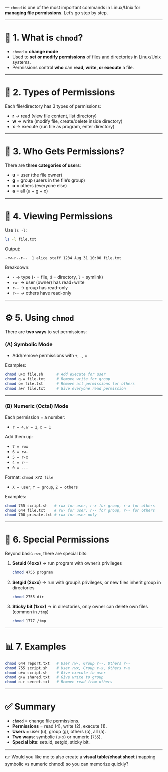 — `chmod` is one of the most important commands in Linux/Unix for **managing file permissions**. Let’s go step by step.

---

# 🔐 1. What is `chmod`?

* `chmod` = **change mode**
* Used to **set or modify permissions** of files and directories in Linux/Unix systems.
* Permissions control **who** can **read, write, or execute** a file.

---

# 📂 2. Types of Permissions

Each file/directory has 3 types of permissions:

* **r** → read (view file content, list directory)
* **w** → write (modify file, create/delete inside directory)
* **x** → execute (run file as program, enter directory)

---

# 👥 3. Who Gets Permissions?

There are **three categories of users**:

* **u** = user (the file owner)
* **g** = group (users in the file’s group)
* **o** = others (everyone else)
* **a** = all (u + g + o)

---

# 📝 4. Viewing Permissions

Use `ls -l`:

```bash
ls -l file.txt
```

Output:

```
-rw-r--r--  1 alice staff 1234 Aug 31 10:00 file.txt
```

Breakdown:

* `-` → type (`-` = file, `d` = directory, `l` = symlink)
* `rw-` → user (owner) has read+write
* `r--` → group has read-only
* `r--` → others have read-only

---

# ⚙️ 5. Using `chmod`

There are **two ways** to set permissions:

### (A) Symbolic Mode

* Add/remove permissions with `+`, `-`, `=`

Examples:

```bash
chmod u+x file.sh      # Add execute for user
chmod g-w file.txt     # Remove write for group
chmod o= file.txt      # Remove all permissions for others
chmod a+r file.txt     # Give everyone read permission
```

---

### (B) Numeric (Octal) Mode

Each permission = a number:

* `r = 4`, `w = 2`, `x = 1`

Add them up:

* `7 = rwx`
* `6 = rw-`
* `5 = r-x`
* `4 = r--`
* `0 = ---`

Format: `chmod XYZ file`

* `X = user`, `Y = group`, `Z = others`

Examples:

```bash
chmod 755 script.sh   # rwx for user, r-x for group, r-x for others
chmod 644 file.txt    # rw- for user, r-- for group, r-- for others
chmod 700 private.txt # rwx for user only
```

---

# 🔑 6. Special Permissions

Beyond basic `rwx`, there are special bits:

1. **Setuid (4xxx)** → run program with owner’s privileges

   ```bash
   chmod 4755 program
   ```
2. **Setgid (2xxx)** → run with group’s privileges, or new files inherit group in directories

   ```bash
   chmod 2755 dir
   ```
3. **Sticky bit (1xxx)** → in directories, only owner can delete own files (common in `/tmp`)

   ```bash
   chmod 1777 /tmp
   ```

---

# 📊 7. Examples

```bash
chmod 644 report.txt   # User rw-, Group r--, Others r--
chmod 755 script.sh    # User rwx, Group r-x, Others r-x
chmod u+x script.sh    # Give execute to user
chmod g+w shared.txt   # Give write to group
chmod o-r secret.txt   # Remove read from others
```

---

# ✅ Summary

* **`chmod`** = change file permissions.
* **Permissions** = read (4), write (2), execute (1).
* **Users** = user (u), group (g), others (o), all (a).
* **Two ways**: symbolic (`u+x`) or numeric (`755`).
* **Special bits**: setuid, setgid, sticky bit.

---

👉 Would you like me to also create a **visual table/cheat sheet** (mapping symbolic vs numeric chmod) so you can memorize quickly?
